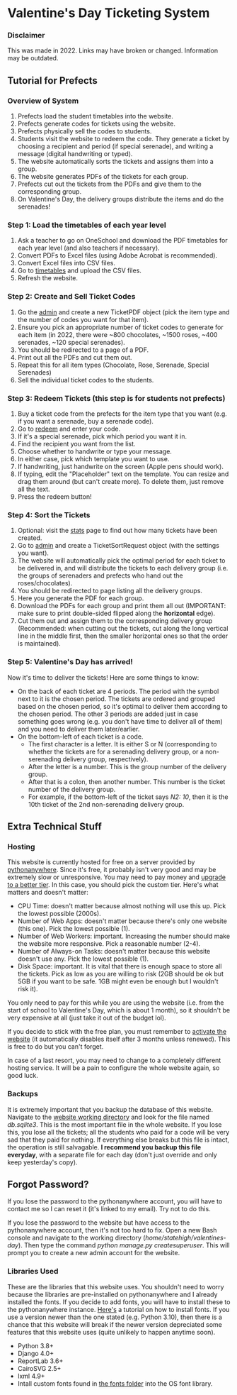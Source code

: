 # Valentine's Day Ticketing System

### Disclaimer
This was made in 2022. Links may have broken or changed. Information may be outdated.

## Tutorial for Prefects

### Overview of System
1. Prefects load the student timetables into the website.
2. Prefects generate codes for tickets using the website.
3. Prefects physically sell the codes to students.
4. Students visit the website to redeem the code. They generate a ticket by choosing a recipient and period (if special serenade), and writing a message (digital handwriting or typed). 
5. The website automatically sorts the tickets and assigns them into a group.
6. The website generates PDFs of the tickets for each group.
7. Prefects cut out the tickets from the PDFs and give them to the corresponding group.
8. On Valentine's Day, the delivery groups distribute the items and do the serenades!

### Step 1: Load the timetables of each year level
1. Ask a teacher to go on OneSchool and download the PDF timetables for each year level (and also teachers if necessary).
2. Convert PDFs to Excel files (using Adobe Acrobat is recommended).
3. Convert Excel files into CSV files.
4. Go to [timetables](https://statehigh.pythonanywhere.com/timetables/) and upload the CSV files.
5. Refresh the website.

### Step 2: Create and Sell Ticket Codes
1. Go the [admin](https://statehigh.pythonanywhere.com/admin/ticketing/ticketcodepdf/) and create a new TicketPDF object (pick the item type and the number of codes you want for that item).
2. Ensure you pick an appropriate number of ticket codes to generate for each item (in 2022, there were ~800 chocolates, ~1500 roses, ~400 serenades, ~120 special serenades).
3. You should be redirected to a page of a PDF.
4. Print out all the PDFs and cut them out.
5. Repeat this for all item types (Chocolate, Rose, Serenade, Special Serenades)
6. Sell the individual ticket codes to the students.

### Step 3: Redeem Tickets (this step is for students not prefects)
1. Buy a ticket code from the prefects for the item type that you want (e.g. if you want a serenade, buy a serenade code).
2. Go to [redeem](https://statehigh.pythonanywhere.com/redeem/) and enter your code.
3. If it's a special serenade, pick which period you want it in.
4. Find the recipient you want from the list.
5. Choose whether to handwrite or type your message.
6. In either case, pick which template you want to use.
7. If handwriting, just handwrite on the screen (Apple pens should work).
8. If typing, edit the "Placeholder" text on the template. You can resize and drag them around (but can't create more). To delete them, just remove all the text.
9. Press the redeem button!

### Step 4: Sort the Tickets
1. Optional: visit the [stats](https://statehigh.pythonanywhere.com/stats/) page to find out how many tickets have been created.
2. Go to [admin](https://statehigh.pythonanywhere.com/admin/ticketing/sortticketsrequest/) and create a TicketSortRequest object (with the settings you want). 
3. The website will automatically pick the optimal period for each ticket to be delivered in, and will distribute the tickets to each delivery group (i.e. the groups of serenaders and prefects who hand out the roses/chocolates).
4. You should be redirected to page listing all the delivery groups.
5. Here you generate the PDF for each group.
6. Download the PDFs for each group and print them all out (IMPORTANT: make sure to print double-sided flipped along the **horizontal** edge).
7. Cut them out and assign them to the corresponding delivery group (Recommended: when cutting out the tickets, cut along the long vertical line in the middle first, then the smaller horizontal ones so that the order is maintained).

### Step 5: Valentine's Day has arrived!
Now it's time to deliver the tickets! Here are some things to know:
- On the back of each ticket are 4 periods. The period with the symbol next to it is the chosen period. The tickets are ordered and grouped based on the chosen period, so it's optimal to deliver them according to the chosen period. The other 3 periods are added just in case something goes wrong (e.g. you don't have time to deliver all of them) and you need to deliver them later/earlier.
- On the bottom-left of each ticket is a code. 
  - The first character is a letter. It is either S or N (corresponding to whether the tickets are for a serenading delivery group, or a non-serenading delivery group, respectively).
  - After the letter is a number. This is the group number of the delivery group.
  - After that is a colon, then another number. This number is the ticket number of the delivery group.
  - For example, if the bottom-left of the ticket says *N2: 10*, then it is the 10th ticket of the 2nd non-serenading delivery group.

## Extra Technical Stuff

### Hosting
This website is currently hosted for free on a server provided by [pythonanywhere](https://www.pythonanywhere.com). Since it's free, it probably isn't very good and may be extremely slow or unresponsive. You may need to pay money and [upgrade to a better tier](https://www.pythonanywhere.com/user/statehigh/account/). In this case, you should pick the custom tier. Here's what matters and doesn't matter:

- CPU Time: doesn't matter because almost nothing will use this up. Pick the lowest possible (2000s).
- Number of Web Apps: doesn't matter because there's only one website (this one). Pick the lowest possible (1).
- Number of Web Workers: important. Increasing the number should make the website more responsive. Pick a reasonable number (2-4).
- Number of Always-on Tasks: doesn't matter because this website doesn't use any. Pick the lowest possible (1).
- Disk Space: important. It is vital that there is enough space to store all the tickets. Pick as low as you are willing to risk (2GB should be ok but 5GB if you want to be safe. 1GB might even be enough but I wouldn't risk it).

You only need to pay for this while you are using the website (i.e. from the start of school to Valentine's Day, which is about 1 month), so it shouldn't be very expensive at all (just take it out of the budget lol).

If you decide to stick with the free plan, you must remember to [activate the website](https://www.pythonanywhere.com/user/statehigh/webapps/#tab_id_statehigh_pythonanywhere_com) (it automatically disables itself after 3 months unless renewed). This is free to do but you can't forget.

In case of a last resort, you may need to change to a completely different hosting service. It will be a pain to configure the whole website again, so good luck.

### Backups
It is extremely important that you backup the database of this website. Navigate to the [website working directory](https://www.pythonanywhere.com/user/statehigh/files/home/statehigh/valentines-day) and look for the file named *db.sqlite3*. This is the most important file in the whole website. If you lose this, you lose all the tickets; all the students who paid for a code will be very sad that they paid for nothing. If everything else breaks but this file is intact, the operation is still salvagable. **I recommend you backup this file everyday**, with a separate file for each day (don't just override and only keep yesterday's copy).

## Forgot Password?
If you lose the password to the pythonanywhere account, you will have to contact me so I can reset it (it's linked to my email). Try not to do this.

If you lose the password to the website but have access to the pythonanywhere account, then it's not too hard to fix. Open a new Bash console and navigate to the working directory (*home/statehigh/valentines-day*). Then type the command *python manage.py createsuperuser*. This will prompt you to create a new admin account for the website.


### Libraries Used
These are the libraries that this website uses. You shouldn't need to worry because the libraries are pre-installed on pythonanywhere and I already installed the fonts. If you decide to add fonts, you will have to install these to the pythonanywhere instance. [Here's](https://help.pythonanywhere.com/pages/Fonts/) a tutorial on how to install fonts. If you use a version newer than the one stated (e.g. Python 3.10), then there is a chance that this website will break if the newer version depreciated some features that this website uses (quite unlikely to happen anytime soon).
- Python 3.8+
- Django 4.0+
- ReportLab 3.6+
- CairoSVG 2.5+
- lxml 4.9+
- Intall custom fonts found in [the fonts folder](ticketing/static/fonts) into the OS font library.
